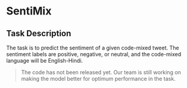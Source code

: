 # SentiMix

## Task Description
The task is to predict the sentiment of a given code-mixed tweet. The sentiment labels are positive, negative, or neutral, and the code-mixed language will be English-Hindi.

> The code has not been released yet. Our team is still working on making the model better for optimum performance in the task.

